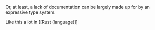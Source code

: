 Or, at least, a lack of documentation can be largely made up for by an expressive type system.

Like this a lot in [[Rust (language)]]
